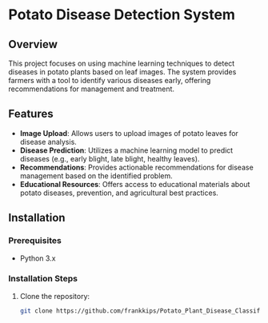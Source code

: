 # Potato Disease Detection System

## Overview

This project focuses on using machine learning techniques to detect diseases in potato plants based on leaf images. The system provides farmers with a tool to identify various diseases early, offering recommendations for management and treatment.

## Features

- **Image Upload**: Allows users to upload images of potato leaves for disease analysis.
- **Disease Prediction**: Utilizes a machine learning model to predict diseases (e.g., early blight, late blight, healthy leaves).
- **Recommendations**: Provides actionable recommendations for disease management based on the identified problem.
- **Educational Resources**: Offers access to educational materials about potato diseases, prevention, and agricultural best practices.

## Installation

### Prerequisites

- Python 3.x

### Installation Steps

1. Clone the repository:

   ```bash
   git clone https://github.com/frankkips/Potato_Plant_Disease_Classifier.git
